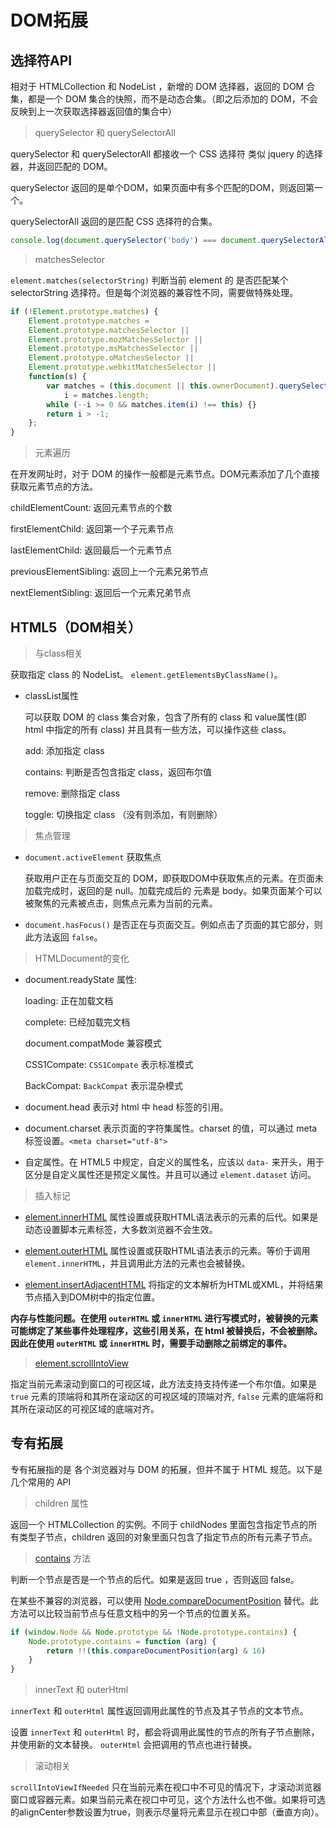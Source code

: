 # DOM拓展

## 选择符API

相对于 HTMLCollection 和 NodeList ，新增的 DOM 选择器，返回的 DOM 合集，都是一个 DOM 集合的快照，而不是动态合集。（即之后添加的 DOM，不会反映到上一次获取选择器返回值的集合中）

> querySelector 和 querySelectorAll

querySelector 和 querySelectorAll 都接收一个 CSS 选择符 类似 jquery 的选择器，并返回匹配的 DOM。

querySelector 返回的是单个DOM，如果页面中有多个匹配的DOM，则返回第一个。

querySelectorAll 返回的是匹配 CSS 选择符的合集。

```javascript
console.log(document.querySelector('body') === document.querySelectorAll('body')[0])
```

> matchesSelector

`element.matches(selectorString)` 判断当前 element 的 是否匹配某个 selectorString 选择符。但是每个浏览器的兼容性不同，需要做特殊处理。

```javascript
if (!Element.prototype.matches) {
    Element.prototype.matches =
    Element.prototype.matchesSelector ||
    Element.prototype.mozMatchesSelector ||
    Element.prototype.msMatchesSelector ||
    Element.prototype.oMatchesSelector ||
    Element.prototype.webkitMatchesSelector ||
    function(s) {
        var matches = (this.document || this.ownerDocument).querySelectorAll(s),
            i = matches.length;
        while (--i >= 0 && matches.item(i) !== this) {}
        return i > -1;
    };
}
```

> 元素遍历

在开发网址时，对于 DOM 的操作一般都是元素节点。DOM元素添加了几个直接获取元素节点的方法。

childElementCount: 返回元素节点的个数

firstElementChild: 返回第一个子元素节点

lastElementChild: 返回最后一个元素节点

previousElementSibling: 返回上一个元素兄弟节点

nextElementSibling: 返回后一个元素兄弟节点

## HTML5（DOM相关）

> 与class相关

获取指定 class 的 NodeList。 `element.getElementsByClassName()`。

* classList属性

    可以获取 DOM 的 class 集合对象，包含了所有的 class 和 value属性(即 html 中指定的所有 class) 并且具有一些方法，可以操作这些 class。

    add: 添加指定 class

    contains: 判断是否包含指定 class，返回布尔值

    remove: 删除指定 class

    toggle: 切换指定 class （没有则添加，有则删除）

> 焦点管理

* `document.activeElement`  获取焦点

    获取用户正在与页面交互的 DOM，即获取DOM中获取焦点的元素。在页面未加载完成时，返回的是 null。加载完成后的 元素是 body。如果页面某个可以被聚焦的元素被点击，则焦点元素为当前的元素。

* `document.hasFocus()` 是否正在与页面交互。例如点击了页面的其它部分，则此方法返回 `false`。

> HTMLDocument的变化

* document.readyState 属性:

    loading: 正在加载文档

    complete: 已经加载完文档

    document.compatMode 兼容模式

    CSS1Compate: `CSS1Compate` 表示标准模式

    BackCompat: `BackCompat` 表示混杂模式

* document.head 表示对 html 中 head 标签的引用。

* document.charset 表示页面的字符集属性。charset 的值，可以通过 meta 标签设置。`<meta charset="utf-8">`

* 自定属性。在 HTML5 中规定，自定义的属性名，应该以 `data-` 来开头，用于区分是自定义属性还是预定义属性。并且可以通过 `element.dataset` 访问。

> 插入标记

* [element.innerHTML](https://developer.mozilla.org/zh-CN/docs/Web/API/Element/innerHTML) 属性设置或获取HTML语法表示的元素的后代。如果是动态设置脚本元素标签，大多数浏览器不会生效。

* [element.outerHTML](https://developer.mozilla.org/zh-CN/docs/Web/API/Element/outerHTML) 属性设置或获取HTML语法表示的元素。等价于调用 `element.innerHTML`，并且调用此方法的元素也会被替换。

* [element.insertAdjacentHTML](https://developer.mozilla.org/zh-CN/docs/Web/API/Element/insertAdjacentHTML) 将指定的文本解析为HTML或XML，并将结果节点插入到DOM树中的指定位置。

**内存与性能问题。在使用 `outerHTML` 或 `innerHTML` 进行写模式时，被替换的元素可能绑定了某些事件处理程序，这些引用关系，在 html 被替换后，不会被删除。因此在使用 `outerHTML` 或 `innerHTML` 时，需要手动删除之前绑定的事件。**

> [element.scrollIntoView](https://developer.mozilla.org/zh-CN/docs/Web/API/Element/scrollIntoView)

指定当前元素滚动到窗口的可视区域，此方法支持支持传递一个布尔值。如果是 `true` 元素的顶端将和其所在滚动区的可视区域的顶端对齐, `false` 元素的底端将和其所在滚动区的可视区域的底端对齐。

## 专有拓展

专有拓展指的是 各个浏览器对与 DOM 的拓展，但并不属于 HTML 规范。以下是几个常用的 API

> children 属性

返回一个 HTMLCollection 的实例。不同于 childNodes 里面包含指定节点的所有类型子节点，children 返回的对象里面只包含了指定节点的所有元素子节点。

> [contains](https://developer.mozilla.org/zh-CN/docs/Web/API/Node/contains) 方法

判断一个节点是否是一个节点的后代。如果是返回 true ，否则返回 false。

在某些不兼容的浏览器，可以使用 [Node.compareDocumentPosition](https://developer.mozilla.org/zh-CN/docs/Web/API/Node/compareDocumentPosition) 替代。此方法可以比较当前节点与任意文档中的另一个节点的位置关系。

```javascript
if (window.Node && Node.prototype && !Node.prototype.contains) {
    Node.prototype.contains = function (arg) {
        return !!(this.compareDocumentPosition(arg) & 16)
    }
}
```

> innerText 和 outerHtml

`innerText` 和 `outerHtml` 属性返回调用此属性的节点及其子节点的文本节点。

设置 `innerText` 和 `outerHtml` 时，都会将调用此属性的节点的所有子节点删除，并使用新的文本替换。 `outerHtml` 会把调用的节点也进行替换。

> 滚动相关

`scrollIntoViewIfNeeded` 只在当前元素在视口中不可见的情况下，才滚动浏览器窗口或容器元素。如果当前元素在视口中可见，这个方法什么也不做。如果将可选的alignCenter参数设置为true，则表示尽量将元素显示在视口中部（垂直方向）。